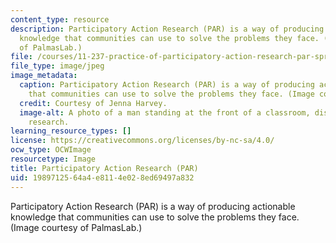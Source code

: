 ```yaml
---
content_type: resource
description: Participatory Action Research (PAR) is a way of producing actionable
  knowledge that communities can use to solve the problems they face. (Image courtesy
  of PalmasLab.)
file: /courses/11-237-practice-of-participatory-action-research-par-spring-2016/1989712564a4e8114e028ed69497a832_11-237S162.jpg
file_type: image/jpeg
image_metadata:
  caption: Participatory Action Research (PAR) is a way of producing actionable knowledge
    that communities can use to solve the problems they face. (Image courtesy of PalmasLab.)
  credit: Courtesy of Jenna Harvey.
  image-alt: A photo of a man standing at the front of a classroom, discussing community
    research.
learning_resource_types: []
license: https://creativecommons.org/licenses/by-nc-sa/4.0/
ocw_type: OCWImage
resourcetype: Image
title: Participatory Action Research (PAR)
uid: 19897125-64a4-e811-4e02-8ed69497a832
---
```

Participatory Action Research (PAR) is a way of producing actionable knowledge that communities can use to solve the problems they face. (Image courtesy of PalmasLab.)